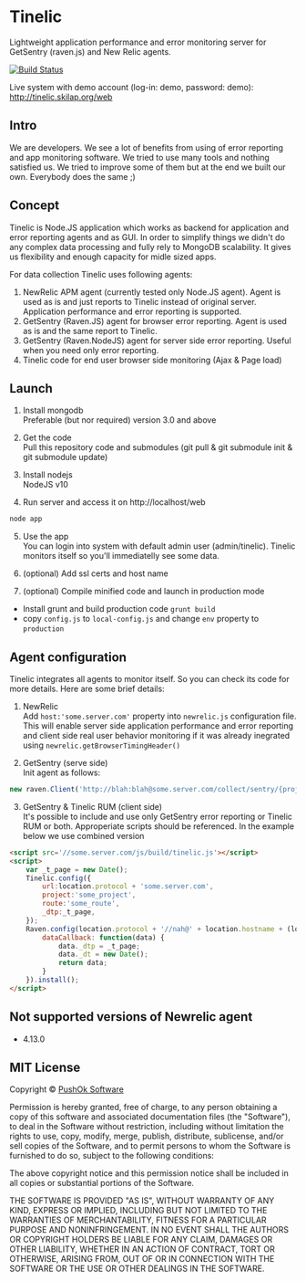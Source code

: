 # Tinelic
Lightweight application performance and error monitoring server for GetSentry (raven.js) and New Relic agents.

[![Build Status](https://travis-ci.org/sergeyksv/tinelic.svg?branch=master)](https://travis-ci.org/sergeyksv/tinelic)

Live system with demo account (log-in: demo, password: demo): http://tinelic.skilap.org/web

## Intro
We are developers. We see a lot of benefits from using of error reporting and app monitoring software. We tried to use
many tools and nothing satisfied us. We tried to improve some of them but at the end we built our own. Everybody does the same ;)

## Concept
Tinelic is Node.JS application which works as backend for application and error reporting agents and as GUI. In order
to simplify things we didn't do any complex data processing and fully rely to MongoDB scalability. It gives us
flexibility and enough capacity for midle sized apps.

For data collection Tinelic uses following agents:

1. NewRelic APM agent (currently tested only Node.JS agent). Agent is used as is and just reports to Tinelic instead of
original server. Application performance and error reporting is supported.
2. GetSentry (Raven.JS) agent for browser error reporting. Agent is used as is and the same report to Tinelic.
3. GetSentry (Raven.NodeJS) agent for server side error reporting. Useful when you need only error reporting.
4. Tinelic code for end user browser side monitoring (Ajax & Page load)

## Launch

1. Install mongodb\
Preferable (but nor required) version 3.0 and above

2. Get the code\
Pull this repository code and submodules (git pull & git submodule init & git submodule update)

3. Install nodejs\
NodeJS v10

4. Run server and access it on http://localhost/web
  ```sh
  node app
  ```
5. Use the app\
You can login into system with default admin user (admin/tinelic). Tinelic monitors itself so you'll immediatelly see some data.

6. (optional) Add ssl certs and host name

7. (optional) Compile minified code and launch in production mode
  - Install grunt and build production code ```grunt build```
  - copy ```config.js``` to ```local-config.js``` and change ```env``` property to ```production```

## Agent configuration

Tinelic integrates all agents to monitor itself. So you can check its code for more details. Here are some brief details:

1. NewRelic\
Add ```host:'some.server.com'``` property into ```newrelic.js``` configuration file. This will enable server side application performance and error reporting
and client side real user behavior monitoring if it was already inegrated using ```newrelic.getBrowserTimingHeader()```

1. GetSentry (serve side)\
Init agent as follows:
  ```javascript
  new raven.Client('http://blah:blah@some.server.com/collect/sentry/{project_id});
  ```
3. GetSentry & Tinelic RUM (client side)\
It's possible to include and use only GetSentry error reporting or Tinelic RUM or both. Approperiate scripts should be
referenced. In the example below we use combined version
```html
<script src='//some.server.com/js/build/tinelic.js'></script>
<script>
	var _t_page = new Date();
	Tinelic.config({
		url:location.protocol + 'some.server.com',
		project:'some_project',
		route:'some_route',
		_dtp:_t_page,
	});
	Raven.config(location.protocol + '//nah@' + location.hostname + (location.port ? ':' + location.port : '')+'/collect/sentry/{_t_self_id}', {
		dataCallback: function(data) {
			data._dtp = _t_page;
			data._dt = new Date();
			return data;
		}
	}).install();
</script>
```

## Not supported versions of Newrelic agent
* 4.13.0

## MIT License

Copyright © [PushOk Software](http://www.pushok.com)

Permission is hereby granted, free of charge, to any person obtaining a copy of this software and associated documentation files (the "Software"), to deal in the Software without restriction, including without limitation the rights to use, copy, modify, merge, publish, distribute, sublicense, and/or sell copies of the Software, and to permit persons to whom the Software is furnished to do so, subject to the following conditions:

The above copyright notice and this permission notice shall be included in all copies or substantial portions of the Software.

THE SOFTWARE IS PROVIDED "AS IS", WITHOUT WARRANTY OF ANY KIND, EXPRESS OR IMPLIED, INCLUDING BUT NOT LIMITED TO THE WARRANTIES OF MERCHANTABILITY, FITNESS FOR A PARTICULAR PURPOSE AND NONINFRINGEMENT. IN NO EVENT SHALL THE AUTHORS OR COPYRIGHT HOLDERS BE LIABLE FOR ANY CLAIM, DAMAGES OR OTHER LIABILITY, WHETHER IN AN ACTION OF CONTRACT, TORT OR OTHERWISE, ARISING FROM, OUT OF OR IN CONNECTION WITH THE SOFTWARE OR THE USE OR OTHER DEALINGS IN THE SOFTWARE.
